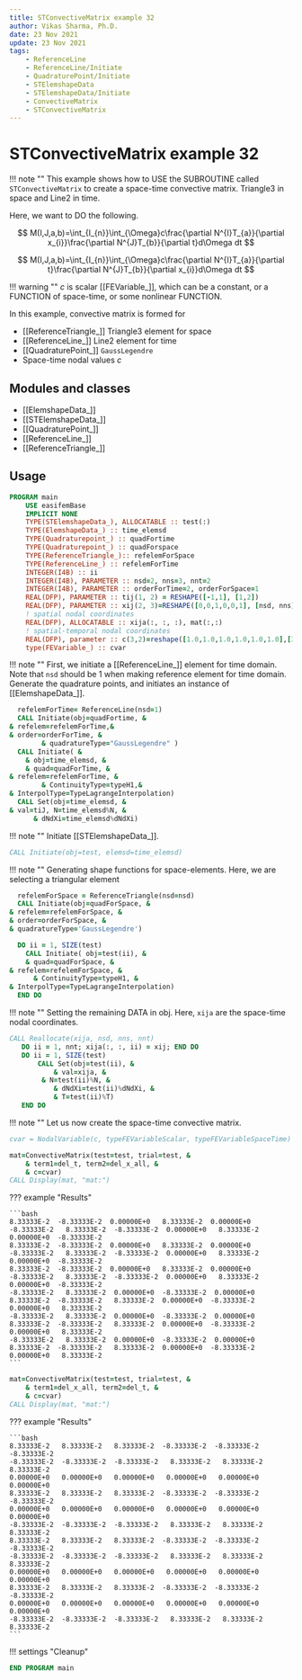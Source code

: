 ```yaml
---
title: STConvectiveMatrix example 32
author: Vikas Sharma, Ph.D.
date: 23 Nov 2021
update: 23 Nov 2021 
tags:
    - ReferenceLine
    - ReferenceLine/Initiate
    - QuadraturePoint/Initiate
    - STElemshapeData
    - STElemshapeData/Initiate
    - ConvectiveMatrix
    - STConvectiveMatrix
---
```


# STConvectiveMatrix example 32

!!! note ""
This example shows how to USE the SUBROUTINE called `STConvectiveMatrix` to create a space-time convective matrix. Triangle3 in space and Line2 in time.

Here, we want to DO the following.

$$
M(I,J,a,b)=\int_{I_{n}}\int_{\Omega}c\frac{\partial N^{I}T_{a}}{\partial x_{i}}\frac{\partial N^{J}T_{b}}{\partial t}d\Omega dt
$$

$$
M(I,J,a,b)=\int_{I_{n}}\int_{\Omega}c\frac{\partial N^{I}T_{a}}{\partial t}\frac{\partial N^{J}T_{b}}{\partial x_{i}}d\Omega dt
$$

!!! warning ""
$c$ is scalar [[FEVariable_]], which can be a constant, or a FUNCTION of space-time, or some nonlinear FUNCTION.

In this example, convective matrix is formed for

- [[ReferenceTriangle_]] Triangle3 element for space
- [[ReferenceLine_]] Line2 element for time
- [[QuadraturePoint_]] `GaussLegendre`
- Space-time nodal values $c$

## Modules and classes

- [[ElemshapeData_]]
- [[STElemshapeData_]]
- [[QuadraturePoint_]]
- [[ReferenceLine_]]
- [[ReferenceTriangle_]]

## Usage

```fortran
PROGRAM main
    USE easifemBase
    IMPLICIT NONE
    TYPE(STElemshapeData_), ALLOCATABLE :: test(:)
    TYPE(ElemshapeData_) :: time_elemsd
    TYPE(Quadraturepoint_) :: quadFortime
    TYPE(Quadraturepoint_) :: quadForspace
    TYPE(ReferenceTriangle_):: refelemForSpace
    TYPE(ReferenceLine_) :: refelemForTime
    INTEGER(I4B) :: ii
    INTEGER(I4B), PARAMETER :: nsd=2, nns=3, nnt=2
    INTEGER(I4B), PARAMETER :: orderForTime=2, orderForSpace=1
    REAL(DFP), PARAMETER :: tij(1, 2) = RESHAPE([-1,1], [1,2])
    REAL(DFP), PARAMETER :: xij(2, 3)=RESHAPE([0,0,1,0,0,1], [nsd, nns])
    ! spatial nodal coordinates
    REAL(DFP), ALLOCATABLE :: xija(:, :, :), mat(:,:)
    ! spatial-temporal nodal coordinates
    REAL(DFP), parameter :: c(3,2)=reshape([1.0,1.0,1.0,1.0,1.0,1.0],[3,2])
    type(FEVariable_) :: cvar
```

!!! note ""
First, we initiate a [[ReferenceLine_]] element for time domain. Note that `nsd` should be 1 when making reference element for time domain. Generate the quadrature points, and initiates an instance of [[ElemshapeData_]].

```fortran
  refelemForTime= ReferenceLine(nsd=1)
  CALL Initiate(obj=quadFortime, &
& refelem=refelemForTime,&
& order=orderForTime, &
    	& quadratureType="GaussLegendre" )
  CALL Initiate( &
  	& obj=time_elemsd, &
 	& quad=quadForTime, &
& refelem=refelemForTime, &
    	& ContinuityType=typeH1,&
& InterpolType=TypeLagrangeInterpolation)
  CALL Set(obj=time_elemsd, &
& val=tiJ, N=time_elemsd%N, &
      & dNdXi=time_elemsd%dNdXi)
```

!!! note ""
Initiate [[STElemshapeData_]].

```fortran
CALL Initiate(obj=test, elemsd=time_elemsd)
```

!!! note ""
Generating shape functions for space-elements. Here, we are selecting a triangular element

```fortran
  refelemForSpace = ReferenceTriangle(nsd=nsd)
  CALL Initiate(obj=quadForSpace, &
& refelem=refelemForSpace, &
& order=orderForSpace, &
& quadratureType='GaussLegendre')
```

```fortran
  DO ii = 1, SIZE(test)
    CALL Initiate( obj=test(ii), &
 	& quad=quadForSpace, &
& refelem=refelemForSpace, &
      & ContinuityType=typeH1, &
& InterpolType=TypeLagrangeInterpolation)
  END DO
```

!!! note ""
Setting the remaining DATA in obj. Here, `xija` are the space-time nodal coordinates.

```fortran
CALL Reallocate(xija, nsd, nns, nnt)
   DO ii = 1, nnt; xija(:, :, ii) = xij; END DO
   DO ii = 1, SIZE(test)
       CALL Set(obj=test(ii), &
           & val=xija, &
		& N=test(ii)%N, &
           & dNdXi=test(ii)%dNdXi, &
           & T=test(ii)%T)
   END DO
```

!!! note ""
Let us now create the space-time convective matrix.

```fortran
cvar = NodalVariable(c, typeFEVariableScalar, typeFEVariableSpaceTime)
```

```fortran
mat=ConvectiveMatrix(test=test, trial=test, &
    & term1=del_t, term2=del_x_all, &
    & c=cvar)
CALL Display(mat, "mat:")
```

??? example "Results"

    ```bash
    8.33333E-2  -8.33333E-2  0.00000E+0   8.33333E-2  0.00000E+0  -8.33333E-2   8.33333E-2  -8.33333E-2  0.00000E+0   8.33333E-2  0.00000E+0  -8.33333E-2
    8.33333E-2  -8.33333E-2  0.00000E+0   8.33333E-2  0.00000E+0  -8.33333E-2   8.33333E-2  -8.33333E-2  0.00000E+0   8.33333E-2  0.00000E+0  -8.33333E-2
    8.33333E-2  -8.33333E-2  0.00000E+0   8.33333E-2  0.00000E+0  -8.33333E-2   8.33333E-2  -8.33333E-2  0.00000E+0   8.33333E-2  0.00000E+0  -8.33333E-2
    -8.33333E-2   8.33333E-2  0.00000E+0  -8.33333E-2  0.00000E+0   8.33333E-2  -8.33333E-2   8.33333E-2  0.00000E+0  -8.33333E-2  0.00000E+0   8.33333E-2
    -8.33333E-2   8.33333E-2  0.00000E+0  -8.33333E-2  0.00000E+0   8.33333E-2  -8.33333E-2   8.33333E-2  0.00000E+0  -8.33333E-2  0.00000E+0   8.33333E-2
    -8.33333E-2   8.33333E-2  0.00000E+0  -8.33333E-2  0.00000E+0   8.33333E-2  -8.33333E-2   8.33333E-2  0.00000E+0  -8.33333E-2  0.00000E+0   8.33333E-2
    ```

```fortran
mat=ConvectiveMatrix(test=test, trial=test, &
    & term1=del_x_all, term2=del_t, &
    & c=cvar)
CALL Display(mat, "mat:")
```

??? example "Results"

    ```bash
    8.33333E-2   8.33333E-2   8.33333E-2  -8.33333E-2  -8.33333E-2  -8.33333E-2
    -8.33333E-2  -8.33333E-2  -8.33333E-2   8.33333E-2   8.33333E-2   8.33333E-2
    0.00000E+0   0.00000E+0   0.00000E+0   0.00000E+0   0.00000E+0   0.00000E+0
    8.33333E-2   8.33333E-2   8.33333E-2  -8.33333E-2  -8.33333E-2  -8.33333E-2
    0.00000E+0   0.00000E+0   0.00000E+0   0.00000E+0   0.00000E+0   0.00000E+0
    -8.33333E-2  -8.33333E-2  -8.33333E-2   8.33333E-2   8.33333E-2   8.33333E-2
    8.33333E-2   8.33333E-2   8.33333E-2  -8.33333E-2  -8.33333E-2  -8.33333E-2
    -8.33333E-2  -8.33333E-2  -8.33333E-2   8.33333E-2   8.33333E-2   8.33333E-2
    0.00000E+0   0.00000E+0   0.00000E+0   0.00000E+0   0.00000E+0   0.00000E+0
    8.33333E-2   8.33333E-2   8.33333E-2  -8.33333E-2  -8.33333E-2  -8.33333E-2
    0.00000E+0   0.00000E+0   0.00000E+0   0.00000E+0   0.00000E+0   0.00000E+0
    -8.33333E-2  -8.33333E-2  -8.33333E-2   8.33333E-2   8.33333E-2   8.33333E-2    
    ```

!!! settings "Cleanup"

```fortran
END PROGRAM main
```
